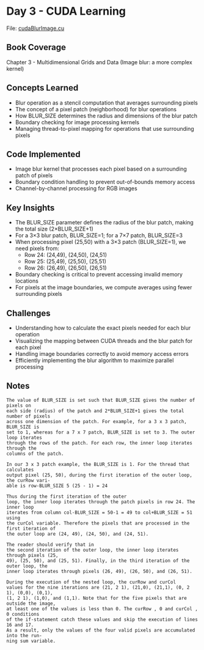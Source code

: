 # Day 3 - CUDA Learning

File: [cudaBlurImage.cu](https://github.com/yosephbernandus/cuda-100-days/blob/main/day003/cudaBlurImage.cu)

## Book Coverage
Chapter 3 - Multidimensional Grids and Data (Image blur: a more complex kernel)

## Concepts Learned
- Blur operation as a stencil computation that averages surrounding pixels
- The concept of a pixel patch (neighborhood) for blur operations
- How BLUR_SIZE determines the radius and dimensions of the blur patch
- Boundary checking for image processing kernels
- Managing thread-to-pixel mapping for operations that use surrounding pixels

## Code Implemented
- Image blur kernel that processes each pixel based on a surrounding patch of pixels
- Boundary condition handling to prevent out-of-bounds memory access
- Channel-by-channel processing for RGB images

## Key Insights
- The BLUR_SIZE parameter defines the radius of the blur patch, making the total size (2×BLUR_SIZE+1)
- For a 3×3 blur patch, BLUR_SIZE=1; for a 7×7 patch, BLUR_SIZE=3
- When processing pixel (25,50) with a 3×3 patch (BLUR_SIZE=1), we need pixels from:
  - Row 24: (24,49), (24,50), (24,51)
  - Row 25: (25,49), (25,50), (25,51)
  - Row 26: (26,49), (26,50), (26,51)
- Boundary checking is critical to prevent accessing invalid memory locations
- For pixels at the image boundaries, we compute averages using fewer surrounding pixels

## Challenges
- Understanding how to calculate the exact pixels needed for each blur operation
- Visualizing the mapping between CUDA threads and the blur patch for each pixel
- Handling image boundaries correctly to avoid memory access errors
- Efficiently implementing the blur algorithm to maximize parallel processing

## Notes
```
The value of BLUR_SIZE is set such that BLUR_SIZE gives the number of pixels on
each side (radius) of the patch and 2*BLUR_SIZE+1 gives the total number of pixels
across one dimension of the patch. For example, for a 3 x 3 patch, BLUR_SIZE is
set to 1, whereas for a 7 x 7 patch, BLUR_SIZE is set to 3. The outer loop iterates
through the rows of the patch. For each row, the inner loop iterates through the
columns of the patch.

In our 3 x 3 patch example, the BLUR_SIZE is 1. For the thread that calculates
output pixel (25, 50), during the first iteration of the outer loop, the curRow vari-
able is row-BLUR_SIZE 5 (25 - 1) = 24

Thus during the first iteration of the outer
loop, the inner loop iterates through the patch pixels in row 24. The inner loop
iterates from column col-BLUR_SIZE = 50-1 = 49 to col+BLUR_SIZE = 51 using
the curCol variable. Therefore the pixels that are processed in the first iteration of
the outer loop are (24, 49), (24, 50), and (24, 51).

The reader should verify that in
the second iteration of the outer loop, the inner loop iterates through pixels (25,
49), (25, 50), and (25, 51). Finally, in the third iteration of the outer loop, the
inner loop iterates through pixels (26, 49), (26, 50), and (26, 51).

During the execution of the nested loop, the curRow and curCol
values for the nine iterations are (21, 2 1), (21,0), (21,1), (0, 2 1), (0,0), (0,1),
(1, 2 1), (1,0), and (1,1). Note that for the five pixels that are outside the image,
at least one of the values is less than 0. The curRow , 0 and curCol , 0 conditions
of the if-statement catch these values and skip the execution of lines 16 and 17.
As a result, only the values of the four valid pixels are accumulated into the run-
ning sum variable.
```
